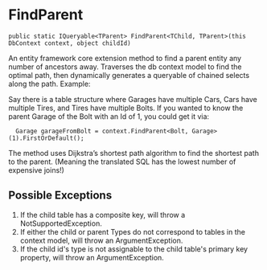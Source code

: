 # FindParent
```
public static IQueryable<TParent> FindParent<TChild, TParent>(this DbContext context, object childId)
```

An entity framework core extension method to find a parent entity any number of ancestors away.
Traverses the db context model to find the optimal path, then dynamically generates a queryable of chained selects along the path.
Example:

Say there is a table structure where Garages have multiple Cars, Cars have multiple Tires, and Tires have multiple Bolts.
If you wanted to know the parent Garage of the Bolt with an Id of 1, you could get it via:

````
  Garage garageFromBolt = context.FindParent<Bolt, Garage>(1).FirstOrDefault();
````

The method uses Dijkstra’s shortest path algorithm to find the shortest path to the parent.
(Meaning the translated SQL has the lowest number of expensive joins!)

## Possible Exceptions
1. If the child table has a composite key, will throw a NotSupportedException.
2. If either the child or parent Types do not correspond to tables in the context model, will throw an ArgumentException.
3. If the child id's type is not assignable to the child table's primary key property, will throw an ArgumentException.
